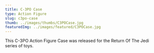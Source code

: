 ```yaml
---
title: C-3PO Case
type: Action Figure
slug: c3po-case
thumb: ../images/thumbs/C3POCase.jpg
featuredImg: ../images/featured/C3POCase.jpg
---
```


This C-3PO Action Figure Case was released for the Return Of The Jedi series of toys.

